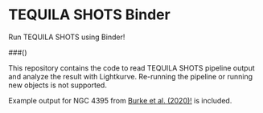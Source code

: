 # TEQUILA SHOTS Binder
Run TEQUILA SHOTS using Binder!

###()

This repository contains the code to read TEQUILA SHOTS pipeline output and analyze the result with Lightkurve. Re-running the pipeline or running new objects is not supported.

Example output for NGC 4395 from [Burke et al. (2020)!](https://ui.adsabs.harvard.edu/abs/2020arXiv200504491B/abstract) is included.
